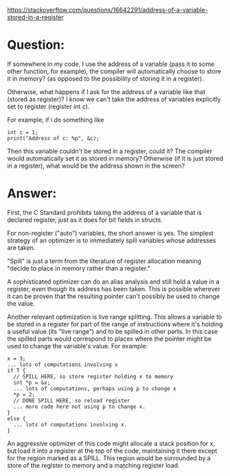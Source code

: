 https://stackoverflow.com/questions/16642291/address-of-a-variable-stored-in-a-register

# Question:

If somewhere in my code, I use the address of a variable (pass it to some other
function, for example), the compiler will automatically choose to store it in
memory? (as opposed to the possibility of storing it in a register).

Otherwise, what happens if I ask for the address of a variable like that
(stored as register)? I know we can't take the address of variables explicitly
set to register (register int c).

For example, if i do something like

```
int c = 1;
print("Address of c: %p", &c);
```

Then this variable couldn't be stored in a register, could it?
The compiler would automatically set it as stored in memory? Otherwise
(if it is just stored in a register), what would be the address shown in the screen?

# Answer:

First, the C Standard prohibits taking the address of a variable that is declared register,
just as it does for bit fields in structs.

For non-register ("auto") variables, the short answer is yes.
The simplest strategy of an optimizer is to immediately spill variables whose addresses are taken.

"Spill" is just a term from the literature of register allocation meaning "decide to place in memory rather than a register."

A sophisticated optimizer can do an alias analysis and still hold a value in a
register, even though its address has been taken. This is possible wherever it
can be proven that the resulting pointer can't possibly be used to change the value.

Another relevant optimization is live range splitting. This allows a variable
to be stored in a register for part of the range of instructions where it's
holding a useful value (its "live range") and to be spilled in other parts.
In this case the spilled parts would correspond to places where the pointer
might be used to change the variable's value. For example:

```
x = 3;
... lots of computations involving x
if T {
  // SPILL HERE, so store register holding x to memory
  int *p = &x;
  ... lots of computations, perhaps using p to change x
  *p = 2;
  // DONE SPILL HERE, so reload register
  ... more code here not using p to change x.
}
else {
  ... lots of computations involving x.
}
```

An aggressive optimizer of this code might allocate a stack position for x,
but load it into a register at the top of the code, maintaining it there except
for the region marked as a SPILL. This region would be surrounded by a store of
the register to memory and a matching register load.